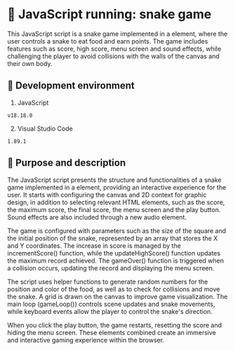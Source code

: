 # 📄 JavaScript running: snake game
This JavaScript script is a snake game implemented in a <canvas> element, where the user controls a snake to eat food and earn points. The game includes features such as score, high score, menu screen and sound effects, while challenging the player to avoid collisions with the walls of the canvas and their own body.

## :link: Development environment
1. JavaScript
```
v18.18.0
```
2. Visual Studio Code
```
1.89.1
```

## :link: Purpose and description
The JavaScript script presents the structure and functionalities of a snake game implemented in a <canvas> element, providing an interactive experience for the user. It starts with configuring the canvas and 2D context for graphic design, in addition to selecting relevant HTML elements, such as the score, the maximum score, the final score, the menu screen and the play button. Sound effects are also included through a new audio element.

The game is configured with parameters such as the size of the square and the initial position of the snake, represented by an array that stores the X and Y coordinates. The increase in score is managed by the incrementScore() function, while the updateHighScore() function updates the maximum record achieved. The gameOver() function is triggered when a collision occurs, updating the record and displaying the menu screen.

The script uses helper functions to generate random numbers for the position and color of the food, as well as to check for collisions and move the snake. A grid is drawn on the canvas to improve game visualization. The main loop (gameLoop()) controls scene updates and snake movements, while keyboard events allow the player to control the snake's direction.

When you click the play button, the game restarts, resetting the score and hiding the menu screen. These elements combined create an immersive and interactive gaming experience within the browser.
